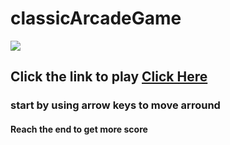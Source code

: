 # classicArcadeGame
<img src='http://4.1m.yt/zwbo3i.jpg'>

## Click the link to play <a href ='https://rishabh-ahuja.github.io/classicArcadeGame/'>Click Here</a> 
### start by using arrow keys to move arround
#### Reach the end to get more score
